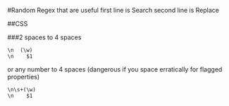 #Random Regex that are useful
first line is Search
second line is Replace

##CSS

###2 spaces to 4 spaces

    \n  (\w)
    \n    $1
    
or any number to 4 spaces (dangerous if you space erratically for flagged properties)

    \n\s+(\w)
    \n    $1